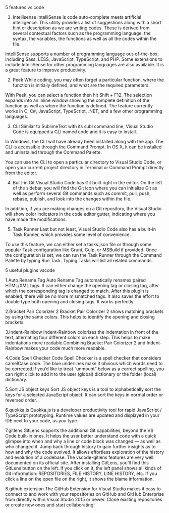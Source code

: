 5 features vs code

1. Intellisense
IntelliSense is code auto-complete meets artificial intelligence. This utility provides a list of suggestions along with a short hint or description as we are writing codes. These is derived from several contextual factors such as the programming language, the syntax, the variables, the functions as well as all the codes within the file.

IntelliSense supports a number of programming language out-of-the-box, including Sass, LESS, JavaScript, TypeScript, and PHP. Some extensions to include IntelliSense for other programming languages are also available. It is a great feature to improve productivity.

2. Peek
While coding, you may often forget a particular function, where the function is initially defined, and what are the required parameters.

With Peek, you can select a function then hit Shift + F12. The selection expands into an inline window showing the complete definition of the function as well as where the function is defined. The feature currently works in C, C#, JavaScript, TypeScript, .NET, and a few other programming languages.

3. CLI
Similar to SublimeText with its subl command line, Visual Studio Code is equipped a CLI named code and it is easy to install.

In Windows, the CLI will have already been installed along with the app. The CLI is accessible through the Command Prompt. In OS X, it can be installed and uninstalled through the Command Palette.

You can use the CLI to open a particular directory to Visual Studio Code, or open your current project directory in Terminal or Command Prompt directly from the editor.

4. Built-in Git
Visual Studio Code has Git built right in the editor. On the left of the sidebar, you will find the Git icon where you can initialize Git as well as perform several Git commands such as commit, pull, push, rebase, publish, and look into the changes within the file.

In addition, if you are making changes on a Git repository, the Visual Studio will show color indicators in the code editor gutter, indicating where you have made the modifications.

5. Task Runner
Last but not least, Visual Studio Code also has a built-in Task Runner, which provides some level of convenience.

To use this feature, we can either set a tasks.json file or through some popular Task configuration like Grunt, Gulp, or MSBuild if provided. Once the configuration is set, we can run the Task Runner through the Command Palette by typing Run Task. Typing Tasks will list all related commands.

5 useful plugins vscode

1.Auto Rename Tag
Auto Rename Tag automatically renames paired HTML/XML tags. It can either change the opening tag or closing tag, after which the corresponding tag is changed to match.
After this plugin is enabled, there will be no more mismatched tags. It also saves the effort to double type both opening and closing tags. It works perfectly.

2.Bracket Pair Colorizer 2
Bracket Pair Colorizer 2 shows matching brackets by using the same colors. This helps to identify the opening and closing brackets.

3.Indent-Rainbow
Indent-Rainbow colorizes the indentation in front of the text, alternating four different colors on each step. This helps to make indentations more readable.Combining Bracket Pair Colorizer 2 and Indent-Rainbow makes your code much more readable.

4.Code Spell Checker
Code Spell Checker is a spell checker that considers camelCase code. The blue underlines make it obvious which words need to be corrected.If you’d like to treat “unmount” below as a correct spelling, you can right click to add it to the user (global) dictionary or the folder (local) dictionary.

5.Sort JS object keys
Sort JS object keys is a tool to alphabetically sort the keys for a selected JavaScript object. It can sort the keys in normal order or reversed order.

6.quokka.js
Quokka.js is a developer productivity tool for rapid JavaScript / TypeScript prototyping. Runtime values are updated and displayed in your IDE next to your code, as you type.

7.gitlens
GitLens supports the additional Git capabilities, beyond the VS Code built-in ones. It helps the user better understand code with a quick glimpse into when and why a line or code block was changed — as well as who changed it.
Jump back through history to gain further insights as to how and why the code evolved. It allows effortless exploration of the history and evolution of a codebase. The vscode-gitlens features are very well documented on its official site.
After installing GitLens, you’ll find this GitLens button on the left. If you click on it, the left panel shows all kinds of Git information: REPOSITORIES, FILE HISTORY, LINE HISTORY, etc. If you click a line on the open file on the right, it shows the blame information.

8.github extension
The GitHub Extension for Visual Studio makes it easy to connect to and work with your repositories on GitHub and GitHub Enterprise from directly within Visual Studio 2015 or newer. Clone existing repositories or create new ones and start collaborating!

